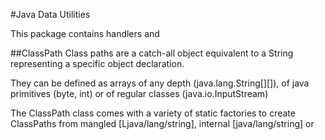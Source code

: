 #Java Data Utilities

This package contains handlers and 

##ClassPath
Class paths are a catch-all object equivalent to a String representing a specific object declaration.

They can be defined as arrays of any depth (java.lang.String[][]), of java primitives (byte, int) or of regular classes (java.io.InputStream)

The ClassPath class comes with a variety of static factories to create ClassPaths from mangled [Ljava/lang/string], internal [java/lang/string] or 